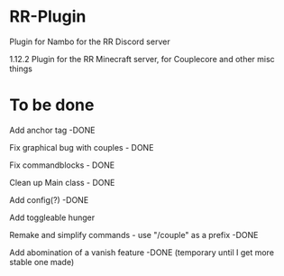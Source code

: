 # RR-Plugin
Plugin for Nambo for the RR Discord server

1.12.2 Plugin for the RR Minecraft server, for Couplecore and other misc things

# To be done

Add anchor tag -DONE

Fix graphical bug with couples - DONE

Fix commandblocks - DONE

Clean up Main class - DONE

Add config(?) -DONE

Add toggleable hunger

Remake and simplify commands - use "/couple"  as a prefix -DONE

Add abomination of a vanish feature -DONE (temporary until I get more stable one made)